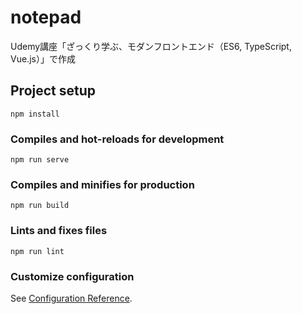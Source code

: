 # notepad

Udemy講座「ざっくり学ぶ、モダンフロントエンド（ES6, TypeScript, Vue.js）」で作成  

## Project setup
```
npm install
```

### Compiles and hot-reloads for development
```
npm run serve
```

### Compiles and minifies for production
```
npm run build
```

### Lints and fixes files
```
npm run lint
```

### Customize configuration
See [Configuration Reference](https://cli.vuejs.org/config/).
